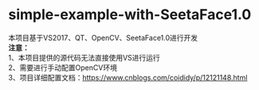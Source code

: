 # simple-example-with-SeetaFace1.0<br/>
本项目基于VS2017、QT、OpenCV、SeetaFace1.0进行开发<br/>
**注意：**<br/>
1、本项目提供的源代码无法直接使用VS进行运行<br/>
2、需要进行手动配置OpenCV环境<br/>
3、项目详细配置文档：https://www.cnblogs.com/coididy/p/12121148.html<br/>
